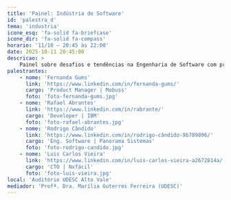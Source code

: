 ```yaml
---
title: 'Painel: Indústria de Software'
id: 'palestra_d'
tema: 'industria'
icone_esq: 'fa-solid fa-briefcase'
icone_dir: 'fa-solid fa-compass'
horario: '11/10 – 20:45 às 22:00'
date: 2025-10-11 20:45:00
descricao: >
    Painel sobre desafios e tendências na Engenharia de Software com profissionais da indústria.
palestrantes:
    - nome: 'Fernanda Gums'
      link: 'https://www.linkedin.com/in/fernanda-gums/'
      cargo: 'Product Manager | Mobuss'
      foto: 'foto-fernanda-gums.jpg'
    - nome: 'Rafael Abrantes'
      link: 'https://www.linkedin.com/in/rabrante/'
      cargo: 'Developer | IBM'
      foto: 'foto-rafael-abrantes.jpg'
    - nome: 'Rodrigo Cândido'
      link: 'https://www.linkedin.com/in/rodrigo-cândido-9b789896/'
      cargo: 'Eng. Software | Panorama Sistemas'
      foto: 'foto-rodrigo-candido.jpg'
    - nome: 'Luis Carlos Vieira'
      link: 'https://www.linkedin.com/in/luis-carlos-vieira-a2672814a/'
      cargo: 'CTO | Nxfácil'
      foto: 'foto-luis-vieira.jpg'
local: 'Auditório UDESC Alto Vale'
mediador: 'Profª. Dra. Marília Guterres Ferreira (UDESC)'
---
```

